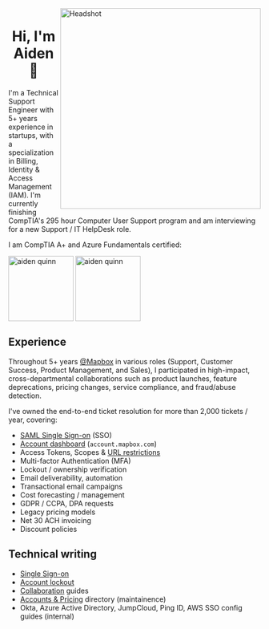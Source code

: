 <img align="right" alt="Headshot" width="400" src="https://user-images.githubusercontent.com/20598581/198842247-054db112-0a7b-40b6-b970-d4e94e397cbf.png"/>

<h1 align="center">Hi, I'm Aiden 👋</h1>

I'm a Technical Support Engineer with 5+ years experience in startups, with a specialization in Billing, Identity & Access Management (IAM). I'm currently finishing CompTIA's 295 hour Computer User Support program and am interviewing for a new Support / IT HelpDesk role.

I am CompTIA A+ and Azure Fundamentals certified:

<a href="https://linkedin.com/in/equinn10" target="blank"><img align="center" src="https://user-images.githubusercontent.com/20598581/199819621-14f7d834-06d3-424e-9a61-b3f4f67aa50a.png" alt="aiden quinn" height="130" width="130" /></a> <a href="https://linkedin.com/in/equinn10" target="blank"><img align="center" src="https://user-images.githubusercontent.com/20598581/199819123-815fb3a3-3e53-4197-b45e-b37cf40e8cb9.png" alt="aiden quinn" height="130" width="130" /></a>


## Experience

Throughout 5+ years [@Mapbox](https://github.com/mapbox) in various roles (Support, Customer Success, Product Management, and Sales), I participated in high-impact, cross-departmental collaborations such as product launches, feature deprecations, pricing changes, service compliance, and fraud/abuse detection.

I've owned the end-to-end ticket resolution for more than 2,000 tickets / year, covering:

- [SAML Single Sign-on](https://blog.mapbox.com/saml-single-sign-on-sso-public-beta-d859569b8b87) (SSO)
- [Account dashboard](https://blog.mapbox.com/meet-your-new-account-dashboard-207685bec215) (`account.mapbox.com`)
- Access Tokens, Scopes & [URL restrictions](https://blog.mapbox.com/url-restrictions-for-access-tokens-5f7f7eb90092)
- Multi-factor Authentication (MFA)
- Lockout / ownership verification
- Email deliverability, automation
- Transactional email campaigns
- Cost forecasting / management
- GDPR / CCPA, DPA requests
- Legacy pricing models
- Net 30 ACH invoicing
- Discount policies

## Technical writing

- [Single Sign-on](https://docs.mapbox.com/accounts/guides/settings/#single-sign-on-authentication-sso)
- [Account lockout](https://docs.mapbox.com/help/troubleshooting/account-lockout/)
- [Collaboration](https://docs.mapbox.com/help/troubleshooting/collaboration-best-practices/) guides
- [Accounts & Pricing](https://docs.mapbox.com/accounts/guides/) directory (maintainence)
- Okta, Azure Active Directory, JumpCloud, Ping ID, AWS SSO config guides (internal)

